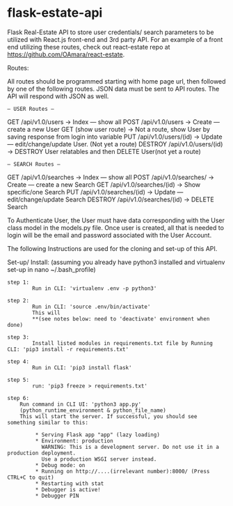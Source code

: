 # flask-estate-api
Flask Real-Estate API to store user credentials/ search parameters to be utilized with React.js front-end and 3rd party API. 
For an example of a front end utilizing these routes, check out react-estate repo at https://github.com/OAmara/react-estate.

Routes:

All routes should be programmed starting with home page url, then followed by one of the following routes. JSON data must be sent to API routes. The API will respond with JSON as well.

	— USER Routes —
GET         /api/v1.0/users       -> Index — show all
POST       /api/v1.0/users        -> Create — create a new User
GET       (show user route) -> Not a route, show User by saving response from login into variable 
PUT      /api/v1.0/users/(id)     -> Update — edit/change/update User. (Not yet a route)
DESTROY /api/v1.0/users/(id)      -> DESTROY User relatables and then DELETE User(not yet a route)

	— SEARCH Routes — 
GET         /api/v1.0/searches        -> Index — show all
POST       /api/v1.0/searches/        -> Create — create a new Search
GET       /api/v1.0/searches/(id)     -> Show specific/one Search
PUT      /api/v1.0/searches/(id)      -> Update — edit/change/update Search
DESTROY /api/v1.0/searches/(id)       -> DELETE Search

To Authenticate User, the User must have data corresponding with the User class model in the models.py file. Once user is created, all that is needed to login will be the email and password associated with the User Account.


The following Instructions are used for the cloning and set-up of this API.

Set-up/ Install: 
	(assuming you already have python3 installed and virtualenv set-up in nano ~/.bash_profile)

	step 1:
			Run in CLI: 'virtualenv .env -p python3'

	step 2:
			Run in CLI: 'source .env/bin/activate'
			This will 
			**(see notes below: need to 'deactivate' environment when done)

	step 3:
			Install listed modules in requirements.txt file by Running CLI:	'pip3 install -r requirements.txt'

	step 4:
			Run in CLI: 'pip3 install flask'

	step 5:
			run: 'pip3 freeze > requirements.txt'

	step 6:
		Run command in CLI UI: 'python3 app.py' 
		(python_runtime_environment & python_file_name)
		This will start the server. If successful, you should see something similar to this:

			 * Serving Flask app "app" (lazy loading)
	 		 * Environment: production
			   WARNING: This is a development server. Do not use it in a production deployment.
			   Use a production WSGI server instead.
			 * Debug mode: on
			 * Running on http://....(irrelevant number):8000/ (Press CTRL+C to quit)
			 * Restarting with stat
			 * Debugger is active!
			 * Debugger PIN